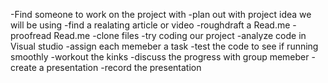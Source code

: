 -Find someone to work on the project with 
-plan out with project idea we will be using 
-find a realating article or video 
-roughdraft a Read.me
-proofread Read.me
-clone files 
-try coding our project 
-analyze code in Visual studio 
-assign each memeber a task 
-test the code to see if running smoothly 
-workout the kinks 
-discuss the progress with group memeber 
-create a presentation 
-record the presentation 
